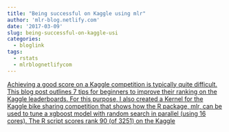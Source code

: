 ```yaml
---
title: "Being successful on Kaggle using mlr"
author: 'mlr-blog.netlify.com'
date: '2017-03-09'
slug: being-successful-on-kaggle-usi
categories:
  - bloglink
tags:
  - rstats
  - mlrblognetlifycom
---
```


[Achieving a good score on a Kaggle competition is typically quite difficult. This blog post outlines 7 tips for beginners to improve their ranking on the Kaggle leaderboards. For this purpose, I also created a Kernel for the Kaggle bike sharing competition that shows how the R package, mlr, can be used to tune a xgboost model with random search in parallel (using 16 cores). The R script scores rank 90 (of 3251) on the Kaggle<i class="fas fa-external-link-alt"></i>](https://mlr-blog.netlify.com/post/2017-03-09-being-successful-on-kaggle-using-mlr/)

